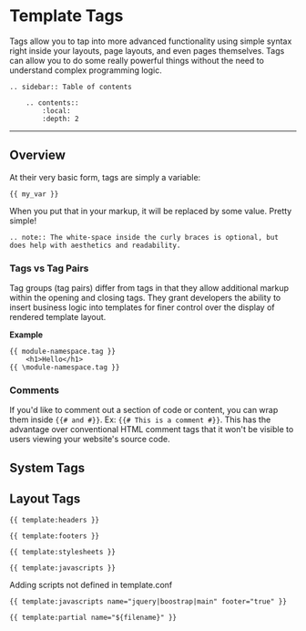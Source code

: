 # Template Tags 

Tags allow you to tap into more advanced functionality using simple syntax right inside your layouts, page layouts, and even pages themselves. Tags can allow you to do some really powerful things without the need to understand complex programming logic.

```eval_rst
.. sidebar:: Table of contents

    .. contents::
        :local:
        :depth: 2
```

<hr />

## Overview

At their very basic form, tags are simply a variable:

```
{{ my_var }}
```

When you put that in your markup, it will be replaced by some value. Pretty simple!

```eval_rst
.. note:: The white-space inside the curly braces is optional, but does help with aesthetics and readability.
```

### Tags vs Tag Pairs

Tag groups (tag pairs) differ from tags in that they allow additional markup within the opening and closing tags. They grant developers the ability to insert business logic into templates for finer control over the display of rendered template layout. 

**Example**

```
{{ module-namespace.tag }}
    <h1>Hello</h1>
{{ \module-namespace.tag }}
```

### Comments

If you'd like to comment out a section of code or content, you can wrap them inside `{{# and #}}`. Ex: `{{# This is a comment #}}`. This has the advantage over conventional HTML comment tags that it won't be visible to users viewing your website's source code.

## System Tags 

## Layout Tags

```
{{ template:headers }}
```

```
{{ template:footers }}
```

```
{{ template:stylesheets }}
```

```
{{ template:javascripts }}
```

Adding scripts not defined in template.conf 

```
{{ template:javascripts name="jquery|boostrap|main" footer="true" }}
```

```
{{ template:partial name="${filename}" }}
```
